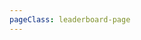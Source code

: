 ```yaml
---
pageClass: leaderboard-page
---
```


<v-app>
<v-content>
<DynamicLoadLeaderboard
  challenge-id="39"
  by-team-default
/>
</v-content>
</v-app>

<style lang="stylus">
  .leaderboard-page
    .theme-default-content
      max-width none !important
</style>
